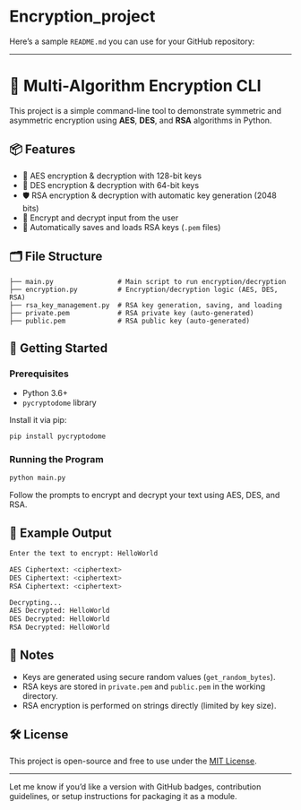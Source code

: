 # Encryption_project
Here’s a sample `README.md` you can use for your GitHub repository:

---

# 🔐 Multi-Algorithm Encryption CLI

This project is a simple command-line tool to demonstrate symmetric and asymmetric encryption using **AES**, **DES**, and **RSA** algorithms in Python.

## 📦 Features

- 🔑 AES encryption & decryption with 128-bit keys
- 🧱 DES encryption & decryption with 64-bit keys
- 🛡️ RSA encryption & decryption with automatic key generation (2048 bits)
- 🔁 Encrypt and decrypt input from the user
- 💾 Automatically saves and loads RSA keys (`.pem` files)

## 🗂️ File Structure

```
├── main.py                # Main script to run encryption/decryption
├── encryption.py          # Encryption/decryption logic (AES, DES, RSA)
├── rsa_key_management.py  # RSA key generation, saving, and loading
├── private.pem            # RSA private key (auto-generated)
├── public.pem             # RSA public key (auto-generated)
```

## 🚀 Getting Started

### Prerequisites

- Python 3.6+
- `pycryptodome` library

Install it via pip:

```bash
pip install pycryptodome
```

### Running the Program

```bash
python main.py
```

Follow the prompts to encrypt and decrypt your text using AES, DES, and RSA.

## 📄 Example Output

```bash
Enter the text to encrypt: HelloWorld

AES Ciphertext: <ciphertext>
DES Ciphertext: <ciphertext>
RSA Ciphertext: <ciphertext>

Decrypting...
AES Decrypted: HelloWorld
DES Decrypted: HelloWorld
RSA Decrypted: HelloWorld
```

## 📌 Notes

- Keys are generated using secure random values (`get_random_bytes`).
- RSA keys are stored in `private.pem` and `public.pem` in the working directory.
- RSA encryption is performed on strings directly (limited by key size).

## 🛠️ License

This project is open-source and free to use under the [MIT License](LICENSE).

---

Let me know if you’d like a version with GitHub badges, contribution guidelines, or setup instructions for packaging it as a module.
